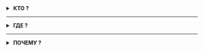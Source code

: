 <details>
  <summary><strong>&nbsp;КТО ?</strong></summary>
  
  <div>&nbsp;</div>
  <div>&nbsp;&nbsp;&nbsp;&nbsp;&nbsp;monkey monkey monkey 🙊 </div>
</details>

---

<details>
  <summary><strong>&nbsp;ГДЕ ?</strong></summary>
  
  <div>&nbsp;</div>
  <div>&nbsp;&nbsp;&nbsp;&nbsp;&nbsp;monkey monkey monkey 🙊 </div>
</details>

---

<details>
  <summary><strong>&nbsp;ПОЧЕМУ ?</strong></summary>
  
  <div>&nbsp;</div>
  <div>&nbsp;&nbsp;&nbsp;&nbsp;&nbsp;monkey monkey monkey 🙊 </div>
</details>
